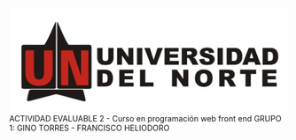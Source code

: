 ![logoUninorte](https://github.com/ginotorbaena/todolist/blob/1a0baef389ab0883d54387e6c52d2db632124bc5/Logo_uninorte_colombia.jpg)
ACTIVIDAD EVALUABLE 2 - Curso en programación web front end
GRUPO 1: GINO TORRES - FRANCISCO HELIODORO
 
 
